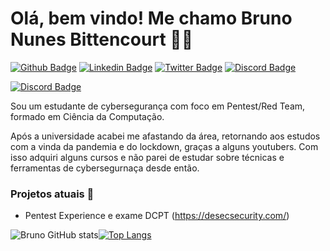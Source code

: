 # Olá, bem vindo! Me chamo Bruno Nunes Bittencourt 👨‍💻

[![Github Badge](https://img.shields.io/badge/-Github-000?style=flat-square&logo=Github&logoColor=white&link=https://github.com/theeldruin)](https://github.com/theeldruin) [![Linkedin Badge](https://img.shields.io/badge/-LinkedIn-blue?style=flat-square&logo=Linkedin&logoColor=white&link=https://www.linkedin.com/in/bruno-nunes-bittencourt/)](https://www.linkedin.com/in/bruno-nunes-bittencourt/) [![Twitter Badge](https://img.shields.io/badge/-Twitter-1ca0f1?style=flat-square&labelColor=1ca0f1&logo=twitter&logoColor=white&link=https://twitter.com/theeldruin)](https://twitter.com/theeldruin) [![Discord Badge](https://img.shields.io/badge/Discord-7289DA?style=flat-square&logo=discord&logoColor=white&link=https://discord.com/users/eldruin#9881)](https://discord.com/users/eldruin#9881)

[![Discord Badge](https://img.shields.io/badge/Discord-7289DA?style=flat-square&logo=discord&logoColor=white&link=https://discord.com/users/eldruin#9881)](https://discord.com/users/eldruin#9881)

Sou um estudante de cybersegurança com foco em Pentest/Red Team, formado em Ciência da Computação.

Após a universidade acabei me afastando da área, retornando aos estudos com a vinda da pandemia e do lockdown, graças a alguns youtubers. Com isso adquiri alguns cursos e não parei de estudar sobre técnicas e ferramentas de cybersegurnaça desde então. 

### Projetos atuais 📝
- Pentest Experience e exame DCPT (https://desecsecurity.com/)

![Bruno GitHub stats](https://github-readme-stats.vercel.app/api?username=theeldruin&theme=merko&hide=issues&show_icons=true)[![Top Langs](https://github-readme-stats.vercel.app/api/top-langs/?username=theeldruin&layout=default&theme=merko)](https://github.com/theeldruin/github-readme-stats)

